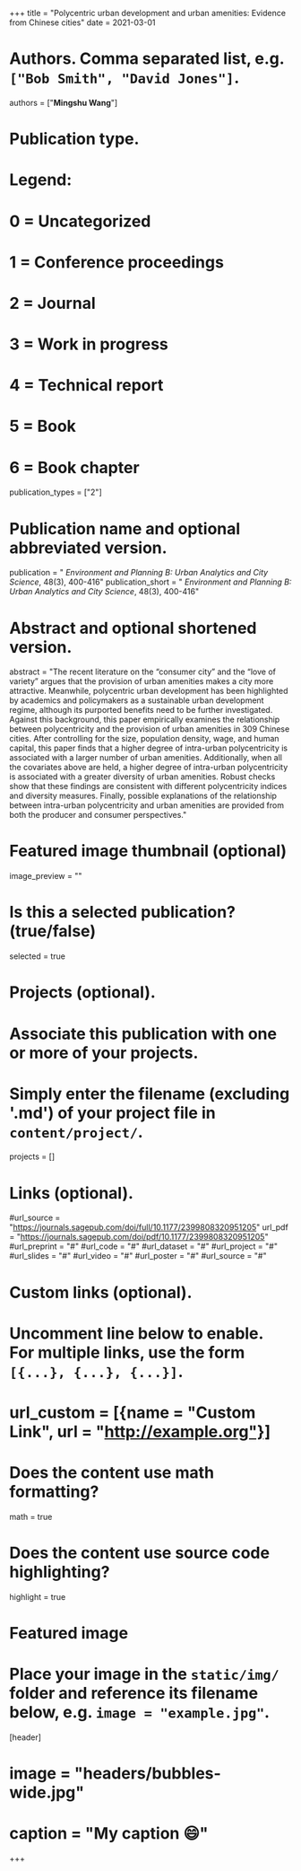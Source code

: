 +++
title = "Polycentric urban development and urban amenities: Evidence from Chinese cities"
date = 2021-03-01

# Authors. Comma separated list, e.g. `["Bob Smith", "David Jones"]`.
authors = ["**Mingshu Wang**"]

# Publication type.
# Legend:
# 0 = Uncategorized
# 1 = Conference proceedings
# 2 = Journal
# 3 = Work in progress
# 4 = Technical report
# 5 = Book
# 6 = Book chapter
publication_types = ["2"]

# Publication name and optional abbreviated version.
publication = " *Environment and Planning B: Urban Analytics and City Science*, 48(3), 400-416"
publication_short = " *Environment and Planning B: Urban Analytics and City Science*, 48(3), 400-416"

# Abstract and optional shortened version.
abstract = "The recent literature on the “consumer city” and the “love of variety” argues that the provision of urban amenities makes a city more attractive. Meanwhile, polycentric urban development has been highlighted by academics and policymakers as a sustainable urban development regime, although its purported benefits need to be further investigated. Against this background, this paper empirically examines the relationship between polycentricity and the provision of urban amenities in 309 Chinese cities. After controlling for the size, population density, wage, and human capital, this paper finds that a higher degree of intra-urban polycentricity is associated with a larger number of urban amenities. Additionally, when all the covariates above are held, a higher degree of intra-urban polycentricity is associated with a greater diversity of urban amenities. Robust checks show that these findings are consistent with different polycentricity indices and diversity measures. Finally, possible explanations of the relationship between intra-urban polycentricity and urban amenities are provided from both the producer and consumer perspectives."

# Featured image thumbnail (optional)
image_preview = ""

# Is this a selected publication? (true/false)
selected = true

# Projects (optional).
#   Associate this publication with one or more of your projects.
#   Simply enter the filename (excluding '.md') of your project file in `content/project/`.

projects = []

# Links (optional).
#url_source = "https://journals.sagepub.com/doi/full/10.1177/2399808320951205"
url_pdf = "https://journals.sagepub.com/doi/pdf/10.1177/2399808320951205"
#url_preprint = "#"
#url_code = "#"
#url_dataset = "#"
#url_project = "#"
#url_slides = "#"
#url_video = "#"
#url_poster = "#"
#url_source = "#"

# Custom links (optional).
#   Uncomment line below to enable. For multiple links, use the form `[{...}, {...}, {...}]`.
# url_custom = [{name = "Custom Link", url = "http://example.org"}]

# Does the content use math formatting?
math = true

# Does the content use source code highlighting?
highlight = true

# Featured image
# Place your image in the `static/img/` folder and reference its filename below, e.g. `image = "example.jpg"`.
[header]
# image = "headers/bubbles-wide.jpg"
# caption = "My caption :smile:"

+++

